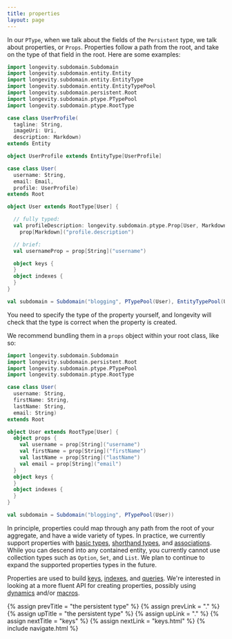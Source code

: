 ```yaml
---
title: properties
layout: page
---
```


In our `PType`, when we talk about the fields of the `Persistent`
type, we talk about properties, or `Props`. Properties follow a path
from the root, and take on the type of that field in the root. Here
are some examples:

```scala
import longevity.subdomain.Subdomain
import longevity.subdomain.entity.Entity
import longevity.subdomain.entity.EntityType
import longevity.subdomain.entity.EntityTypePool
import longevity.subdomain.persistent.Root
import longevity.subdomain.ptype.PTypePool
import longevity.subdomain.ptype.RootType

case class UserProfile(
  tagline: String,
  imageUri: Uri,
  description: Markdown)
extends Entity

object UserProfile extends EntityType[UserProfile]

case class User(
  username: String,
  email: Email,
  profile: UserProfile)
extends Root

object User extends RootType[User] {

  // fully typed:
  val profileDescription: longevity.subdomain.ptype.Prop[User, Markdown] =
    prop[Markdown]("profile.description")

  // brief:
  val usernameProp = prop[String]("username")

  object keys {
  }
  object indexes {
  }
}

val subdomain = Subdomain("blogging", PTypePool(User), EntityTypePool(UserProfile))
```

You need to specify the type of the property yourself, and longevity
will check that the type is correct when the property is created.

We recommend bundling them in a `props` object within your root class, like
so:

```scala
import longevity.subdomain.Subdomain
import longevity.subdomain.persistent.Root
import longevity.subdomain.ptype.PTypePool
import longevity.subdomain.ptype.RootType

case class User(
  username: String,
  firstName: String,
  lastName: String,
  email: String)
extends Root

object User extends RootType[User] {
  object props {
    val username = prop[String]("username")
    val firstName = prop[String]("firstName")
    val lastName = prop[String]("lastName")
    val email = prop[String]("email")
  }
  object keys {
  }
  object indexes {
  }
}

val subdomain = Subdomain("blogging", PTypePool(User))
```

In principle, properties could map through any path from the root of
your aggregate, and have a wide variety of types. In practice, we
currently support properties with [basic
types](../subdomain/basics.html), [shorthand
types](../subdomain/shorthands.html), and
[associations](../subdomain/associations.html). While you can descend
into any contained entity, you currently cannot use collection types
such as `Option`, `Set`, and `List`. We plan to continue to expand the
supported properties types in the future.

Properties are used to build [keys](keys.html),
[indexes](indexes.html), and [queries](../repo/query.html). We're
interested in looking at a more fluent API for creating properties,
possibly using
[dynamics](http://www.scala-lang.org/api/current/index.html#scala.Dynamic)
and/or
[macros](http://docs.scala-lang.org/overviews/macros/overview.html).

{% assign prevTitle = "the persistent type" %}
{% assign prevLink = "." %}
{% assign upTitle = "the persistent type" %}
{% assign upLink = "." %}
{% assign nextTitle = "keys" %}
{% assign nextLink = "keys.html" %}
{% include navigate.html %}

